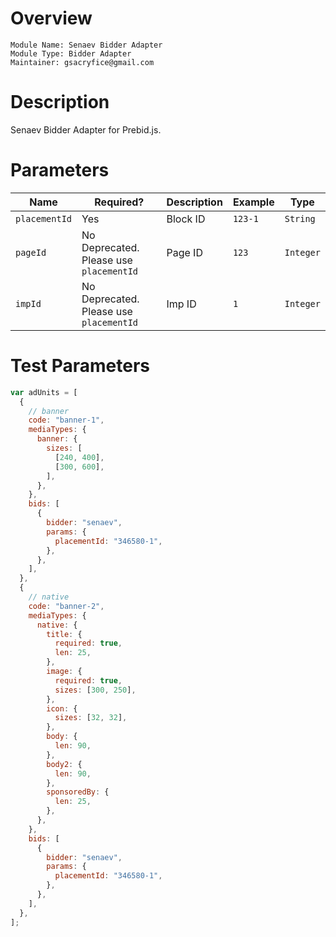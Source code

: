 # Overview

```
Module Name: Senaev Bidder Adapter
Module Type: Bidder Adapter
Maintainer: gsacryfice@gmail.com
```

# Description

Senaev Bidder Adapter for Prebid.js.

# Parameters

| Name          | Required?                                  | Description | Example | Type      |
| ------------- | ------------------------------------------ | ----------- | ------- | --------- |
| `placementId` | Yes                                        | Block ID    | `123-1` | `String`  |
| `pageId`      | No<br>Deprecated. Please use `placementId` | Page ID     | `123`   | `Integer` |
| `impId`       | No<br>Deprecated. Please use `placementId` | Imp ID      | `1`     | `Integer` |

# Test Parameters

```javascript
var adUnits = [
  {
    // banner
    code: "banner-1",
    mediaTypes: {
      banner: {
        sizes: [
          [240, 400],
          [300, 600],
        ],
      },
    },
    bids: [
      {
        bidder: "senaev",
        params: {
          placementId: "346580-1",
        },
      },
    ],
  },
  {
    // native
    code: "banner-2",
    mediaTypes: {
      native: {
        title: {
          required: true,
          len: 25,
        },
        image: {
          required: true,
          sizes: [300, 250],
        },
        icon: {
          sizes: [32, 32],
        },
        body: {
          len: 90,
        },
        body2: {
          len: 90,
        },
        sponsoredBy: {
          len: 25,
        },
      },
    },
    bids: [
      {
        bidder: "senaev",
        params: {
          placementId: "346580-1",
        },
      },
    ],
  },
];
```
